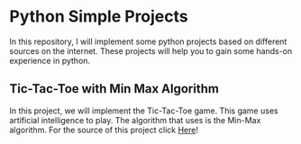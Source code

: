 # Python Simple Projects
In this repository, I will implement some python projects based on different sources on the internet. These projects will help you to gain some hands-on experience in python.

## Tic-Tac-Toe with Min Max Algorithm
In this project, we will implement the Tic-Tac-Toe game. This game uses artificial intelligence to play. The algorithm that uses is the Min-Max algorithm.
For the source of this project click [Here](https://www.youtube.com/watch?v=8ext9G7xspg&t=2153s&ab_channel=freeCodeCamp.org)!